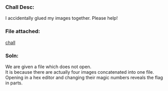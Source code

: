 ### Chall Desc:
I accidentally glued my images together. Please help!

### File attached:
[chall](chall)

### Soln:

We are given a file which does not open.  
It is because there are actually four images concatenated into one file.   
Opening in a hex editor and changing their magic numbers reveals the flag in parts.
